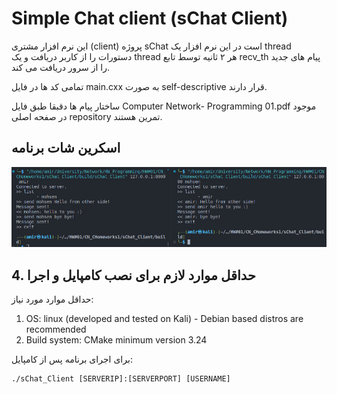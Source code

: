 # Simple Chat client (sChat Client)

این نرم افزار مشتری (client) پروژه sChat است در این نرم افزار یک thread دستورات را از کاربر دریافت و یک thread هر ۲ ثانیه توسط تابع recv_th پیام های جدید را از سرور دریافت می کند.

تمامی کد ها در فایل main.cxx به صورت self-descriptive قرار دارند.

ساختار پیام ها دقبقا طبق فایل Computer Network- Programming 01.pdf موجود در صفحه اصلی repository تمرین هستند.

## اسکرین شات برنامه

![Sample Screen shot](Screenshot.png)

## 4. حداقل موارد لازم برای نصب کامپایل و اجرا

حداقل موارد مورد نیاز:

1. OS: linux (developed and tested on Kali) - Debian based distros are recommended
2. Build system: CMake minimum version 3.24 

برای اجرای برنامه پس از کامپایل: 

```
./sChat_Client [SERVERIP]:[SERVERPORT] [USERNAME]
```
